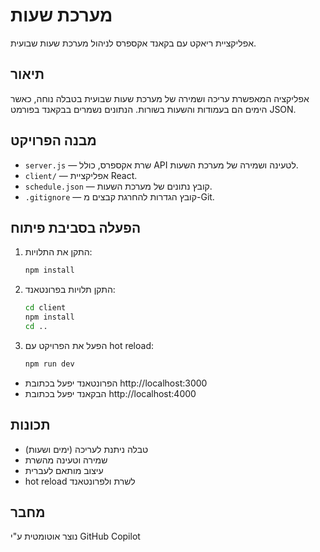 # מערכת שעות

אפליקציית ריאקט עם בקאנד אקספרס לניהול מערכת שעות שבועית.

## תיאור
אפליקציה המאפשרת עריכה ושמירה של מערכת שעות שבועית בטבלה נוחה, כאשר הימים הם בעמודות והשעות בשורות. הנתונים נשמרים בבקאנד בפורמט JSON.

## מבנה הפרויקט
- `server.js` — שרת אקספרס, כולל API לטעינה ושמירה של מערכת השעות.
- `client/` — אפליקציית React.
- `schedule.json` — קובץ נתונים של מערכת השעות.
- `.gitignore` — קובץ הגדרות להחרגת קבצים מ-Git.

## הפעלה בסביבת פיתוח
1. התקן את התלויות:
	```bash
	npm install
	```
2. התקן תלויות בפרונטאנד:
	```bash
	cd client
	npm install
	cd ..
	```
3. הפעל את הפרויקט עם hot reload:
	```bash
	npm run dev
	```

- הפרונטאנד יפעל בכתובת http://localhost:3000
- הבקאנד יפעל בכתובת http://localhost:4000

## תכונות
- טבלה ניתנת לעריכה (ימים ושעות)
- שמירה וטעינה מהשרת
- עיצוב מותאם לעברית
- hot reload לשרת ולפרונטאנד

## מחבר
נוצר אוטומטית ע"י GitHub Copilot